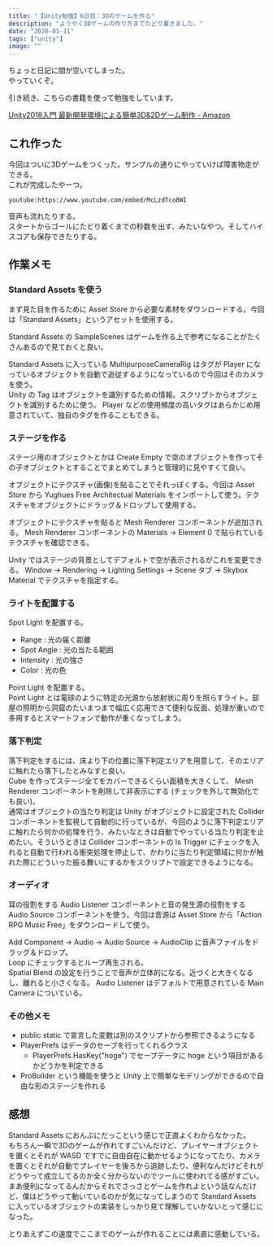```yaml
---
title: "【Unity勉強】6日目：3Dのゲームを作る"
description: "ようやく3Dゲームの作り方までたどり着きました。"
date: "2020-01-11"
tags: ["unity"]
image: ""
---
```


ちょっと日記に間が空いてしまった。  
やっていくぞ。

引き続き、こちらの書籍を使って勉強をしています。

[Unity2018入門 最新開発環境による簡単3D&2Dゲーム制作 - Amazon](https://www.amazon.co.jp/dp/4797397667)

## これ作った

今回はついに3Dゲームをつくった。サンプルの通りにやっていけば障害物走ができる。  
これが完成したやーつ。

`youtube:https://www.youtube.com/embed/McLzdTco8WI`

音声も流れたりする。  
スタートからゴールにたどり着くまでの秒数を出す、みたいなやつ。そしてハイスコアも保存できたりする。

## 作業メモ

### Standard Assets を使う

まず見た目を作るために Asset Store から必要な素材をダウンロードする。今回は「Standard Assets」というアセットを使用する。

Standard Assets の SampleScenes はゲームを作る上で参考になることがたくさんあるので見ておくと良い。

Standard Assets に入っている MultipurposeCameraRig はタグが Player になっているオブジェクトを自動で追従するようになっているので今回はそのカメラを使う。  
Unity の Tag はオブジェクトを識別するための情報。スクリプトからオブジェクトを識別するために使う。 Player などの使用頻度の高いタグはあらかじめ用意されていて、独自のタグを作ることもできる。

### ステージを作る

ステージ用のオブジェクトとかは Create Empty で空のオブジェクトを作ってその子オブジェクトとすることでまとめてしまうと管理的に見やすくて良い。

オブジェクトにテクスチャ(画像)を貼ることでそれっぽくする。今回は Asset Store から Yughues Free Architectual Materials をインポートして使う。テクスチャをオブジェクトにドラッグ＆ドロップして使用する。

オブジェクトにテクスチャを貼ると Mesh Renderer コンポーネントが追加される。 Mesh Renderer コンポーネントの Materials -> Element 0 で貼られているテクスチャを確認できる。

Unity ではステージの背景としてデフォルトで空が表示されるがこれを変更できる。 Window -> Rendering -> Lighting Settings -> Scene タブ -> Skybox Material でテクスチャを指定する。

### ライトを配置する

Spot Light を配置する。

- Range : 光の届く距離
- Spot Angle : 光の当たる範囲
- Intensity : 光の強さ
- Color : 光の色

Point Light を配置する。  
Point Light とは電球のように特定の光源から放射状に周りを照らすライト。部屋の照明から洞窟のたいまつまで幅広く応用できて便利な反面、処理が重いので多用するとスマートフォンで動作が重くなってしまう。

### 落下判定

落下判定をするには、床より下の位置に落下判定エリアを用意して、そのエリアに触れたら落下したとみなすと良い。  
Cube を作ってステージ全てをカバーできるくらい面積を大きくして、 Mesh Renderer コンポーネントを削除して非表示にする (チェックを外して無効化でも良い)。  
通常はオブジェクトの当たり判定は Unity がオブジェクトに設定された Collider コンポーネントを監視して自動的に行っているが、今回のように落下判定エリアに触れたら何かの処理を行う、みたいなときは自動でやっている当たり判定を止めたい。そういうときは Collider コンポーネントの Is Trigger にチェックを入れると自動で行われる衝突処理を停止して、かわりに当たり判定領域に何かが触れた際にどういった振る舞いにするかをスクリプトで設定できるようになる。

### オーディオ

耳の役割をする Audio Listener コンポーネントと音の発生源の役割をする Audio Source コンポーネントを使う。今回は音源は Asset Store から「Action RPG Music Free」をダウンロードして使う。

Add Component -> Audio -> Audio Source -> AudioClip に音声ファイルをドラッグ＆ドロップ。  
Loop にチェックするとループ再生される。  
Spatial Blend の設定を行うことで音声が立体的になる。近づくと大きくなるし、離れると小さくなる。
Audio Listener はデフォルトで用意されている Main Camera についている。

### その他メモ

- public static で宣言した変数は別のスクリプトから参照できるようになる
- PlayerPrefs はデータのセーブを行ってくれるクラス
  - PlayerPrefs.HasKey("hoge") でセーブデータに hoge という項目があるかどうかを判定できる
- ProBuilder という機能を使うと Unity 上で簡単なモデリングができるので自由な形のステージを作れる

## 感想

Standard Assets におんぶにだっこという感じで正直よくわからなかった。  
もちろん一瞬で3Dのゲームが作れてすごいんだけど、プレイヤーオブジェクトを置くとそれが WASD ですでに自由自在に動かせるようになってたり、カメラを置くとそれが自動でプレイヤーを後ろから追跡したり、便利なんだけどそれがどうやって成立してるのか全く分からないのでツールに使われてる感がすごい。  
まあ便利になってるんだからそれでさっさとゲームを作れよという話なんだけど、僕はどうやって動いているのかが気になってしまうので Standard Assets に入っているオブジェクトの実装をしっかり見て理解していかないとって感じになった。

とりあえずこの速度でここまでのゲームが作れることには素直に感動している。
